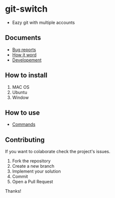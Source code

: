 # git-switch
- Eazy git with multiple accounts
## Documents
- [Bug reports](./docs/bug_report.md)
- [How it word](./docs/how_it_work.md)
- [Developement](./docs/developmenrt.md)
## How to install 
1. MAC OS
1. Ubuntu
1. Window

## How to use
- [Commands](./docs/commands.md)

## Contributing

If you want to colaborate check the project's issues.

1. Fork the repository
2. Create a new branch
3. Implement your solution
4. Commit
5. Open a Pull Request

Thanks!
